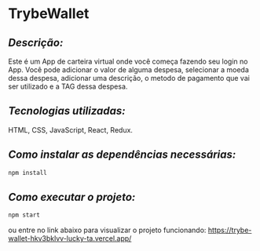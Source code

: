 # TrybeWallet

## _Descrição:_
  Este é um App de carteira virtual onde você começa fazendo seu login no App.
  Você pode adicionar o valor de alguma despesa, selecionar a moeda dessa despesa,
  adicionar uma descrição, o metodo de pagamento que vai ser utilizado e a TAG dessa despesa.

## _Tecnologias utilizadas:_
  HTML, CSS, JavaScript, React, Redux.

## _Como instalar as dependências necessárias:_
```sh
npm install
```

## _Como executar o projeto:_
```sh
npm start
```
ou entre no link abaixo para visualizar o projeto funcionando:
https://trybe-wallet-hkv3bklvv-lucky-ta.vercel.app/
